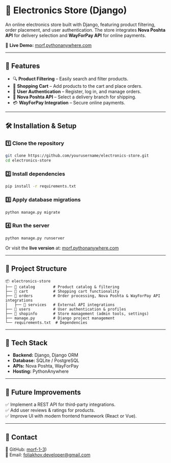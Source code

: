 # 🛒 Electronics Store (Django)

An online electronics store built with Django, featuring product filtering, order placement, and user authentication. The store integrates **Nova Poshta API** for delivery selection and **WayForPay API** for online payments.

🔗 **Live Demo:** [morf.pythonanywhere.com](https://morf.pythonanywhere.com/)

---

## 🚀 Features
- 🔍 **Product Filtering** – Easily search and filter products.
- 🛒 **Shopping Cart** – Add products to the cart and place orders.
- 🔑 **User Authentication** – Register, log in, and manage orders.
- 🚚 **Nova Poshta API** – Select a delivery branch for shipping.
- 💳 **WayForPay Integration** – Secure online payments.

---

## 🛠 Installation & Setup

### 1️⃣ Clone the repository
```sh
git clone https://github.com/yourusername/electronics-store.git
cd electronics-store
```

### 2️⃣ Install dependencies
```sh
pip install -r requirements.txt
```

### 3️⃣ Apply database migrations
```sh
python manage.py migrate
```

### 4️⃣ Run the server
```sh
python manage.py runserver
```

Or visit the **live version** at: [morf.pythonanywhere.com](https://morf.pythonanywhere.com/)

---

## 📂 Project Structure
```
📦 electronics-store
├── 📂 catalog        # Product catalog & filtering
├── 📂 cart           # Shopping cart functionality
├── 📂 orders         # Order processing, Nova Poshta & WayForPay API integrations
│   ├── 📂 services   # External API integrations
├── 📂 users          # User authentication & profiles
├── 📂 shopinfo       # Store management (admin tools, settings)
├── manage.py        # Django project management
└── requirements.txt  # Dependencies
```

---

## 📌 Tech Stack
- **Backend:** Django, Django ORM
- **Database:** SQLite / PostgreSQL
- **APIs:** Nova Poshta, WayForPay
- **Hosting:** PythonAnywhere

---

## 🎯 Future Improvements
✅ Implement a REST API for third-party integrations.  
✅ Add user reviews & ratings for products.  
✅ Improve UI with modern frontend framework (React or Vue).

---

## 📩 Contact
🔗 GitHub: [morf-1-3](https://github.com/morf-1-3))  
📧 Email: foliakhov.developer@gmail.com


